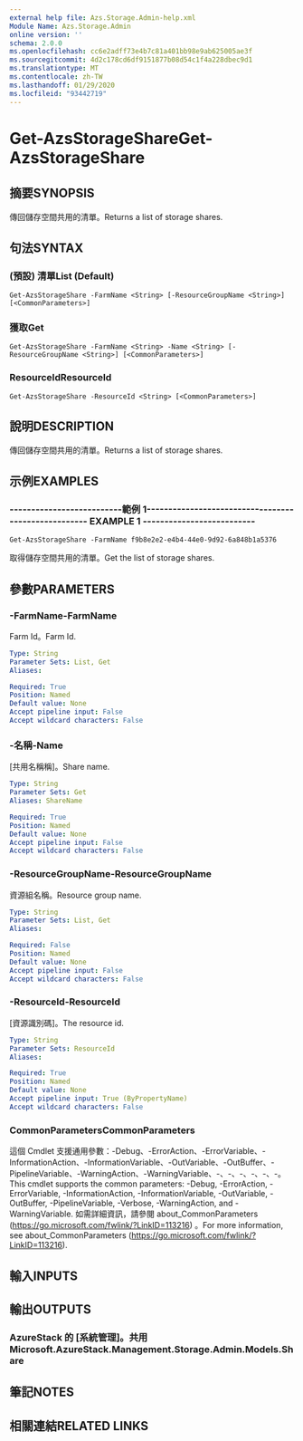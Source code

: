 ```yaml
---
external help file: Azs.Storage.Admin-help.xml
Module Name: Azs.Storage.Admin
online version: ''
schema: 2.0.0
ms.openlocfilehash: cc6e2adff73e4b7c81a401bb98e9ab625005ae3f
ms.sourcegitcommit: 4d2c178cd6df9151877b08d54c1f4a228dbec9d1
ms.translationtype: MT
ms.contentlocale: zh-TW
ms.lasthandoff: 01/29/2020
ms.locfileid: "93442719"
---
```

# <span data-ttu-id="33147-101">Get-AzsStorageShare</span><span class="sxs-lookup"><span data-stu-id="33147-101">Get-AzsStorageShare</span></span>

## <span data-ttu-id="33147-102">摘要</span><span class="sxs-lookup"><span data-stu-id="33147-102">SYNOPSIS</span></span>
<span data-ttu-id="33147-103">傳回儲存空間共用的清單。</span><span class="sxs-lookup"><span data-stu-id="33147-103">Returns a list of storage shares.</span></span>

## <span data-ttu-id="33147-104">句法</span><span class="sxs-lookup"><span data-stu-id="33147-104">SYNTAX</span></span>

### <span data-ttu-id="33147-105"> (預設) 清單</span><span class="sxs-lookup"><span data-stu-id="33147-105">List (Default)</span></span>
```
Get-AzsStorageShare -FarmName <String> [-ResourceGroupName <String>] [<CommonParameters>]
```

### <span data-ttu-id="33147-106">獲取</span><span class="sxs-lookup"><span data-stu-id="33147-106">Get</span></span>
```
Get-AzsStorageShare -FarmName <String> -Name <String> [-ResourceGroupName <String>] [<CommonParameters>]
```

### <span data-ttu-id="33147-107">ResourceId</span><span class="sxs-lookup"><span data-stu-id="33147-107">ResourceId</span></span>
```
Get-AzsStorageShare -ResourceId <String> [<CommonParameters>]
```

## <span data-ttu-id="33147-108">說明</span><span class="sxs-lookup"><span data-stu-id="33147-108">DESCRIPTION</span></span>
<span data-ttu-id="33147-109">傳回儲存空間共用的清單。</span><span class="sxs-lookup"><span data-stu-id="33147-109">Returns a list of storage shares.</span></span>

## <span data-ttu-id="33147-110">示例</span><span class="sxs-lookup"><span data-stu-id="33147-110">EXAMPLES</span></span>

### <span data-ttu-id="33147-111">--------------------------範例 1--------------------------</span><span class="sxs-lookup"><span data-stu-id="33147-111">-------------------------- EXAMPLE 1 --------------------------</span></span>
```
Get-AzsStorageShare -FarmName f9b8e2e2-e4b4-44e0-9d92-6a848b1a5376
```

<span data-ttu-id="33147-112">取得儲存空間共用的清單。</span><span class="sxs-lookup"><span data-stu-id="33147-112">Get the list of storage shares.</span></span>

## <span data-ttu-id="33147-113">參數</span><span class="sxs-lookup"><span data-stu-id="33147-113">PARAMETERS</span></span>

### <span data-ttu-id="33147-114">-FarmName</span><span class="sxs-lookup"><span data-stu-id="33147-114">-FarmName</span></span>
<span data-ttu-id="33147-115">Farm Id。</span><span class="sxs-lookup"><span data-stu-id="33147-115">Farm Id.</span></span>

```yaml
Type: String
Parameter Sets: List, Get
Aliases: 

Required: True
Position: Named
Default value: None
Accept pipeline input: False
Accept wildcard characters: False
```

### <span data-ttu-id="33147-116">-名稱</span><span class="sxs-lookup"><span data-stu-id="33147-116">-Name</span></span>
<span data-ttu-id="33147-117">[共用名稱稱]。</span><span class="sxs-lookup"><span data-stu-id="33147-117">Share name.</span></span>

```yaml
Type: String
Parameter Sets: Get
Aliases: ShareName

Required: True
Position: Named
Default value: None
Accept pipeline input: False
Accept wildcard characters: False
```

### <span data-ttu-id="33147-118">-ResourceGroupName</span><span class="sxs-lookup"><span data-stu-id="33147-118">-ResourceGroupName</span></span>
<span data-ttu-id="33147-119">資源組名稱。</span><span class="sxs-lookup"><span data-stu-id="33147-119">Resource group name.</span></span>

```yaml
Type: String
Parameter Sets: List, Get
Aliases: 

Required: False
Position: Named
Default value: None
Accept pipeline input: False
Accept wildcard characters: False
```

### <span data-ttu-id="33147-120">-ResourceId</span><span class="sxs-lookup"><span data-stu-id="33147-120">-ResourceId</span></span>
<span data-ttu-id="33147-121">[資源識別碼]。</span><span class="sxs-lookup"><span data-stu-id="33147-121">The resource id.</span></span>

```yaml
Type: String
Parameter Sets: ResourceId
Aliases: 

Required: True
Position: Named
Default value: None
Accept pipeline input: True (ByPropertyName)
Accept wildcard characters: False
```

### <span data-ttu-id="33147-122">CommonParameters</span><span class="sxs-lookup"><span data-stu-id="33147-122">CommonParameters</span></span>
<span data-ttu-id="33147-123">這個 Cmdlet 支援通用參數：-Debug、-ErrorAction、-ErrorVariable、-InformationAction、-InformationVariable、-OutVariable、-OutBuffer、-PipelineVariable、-WarningAction、-WarningVariable、-、-、-、-、-、-。</span><span class="sxs-lookup"><span data-stu-id="33147-123">This cmdlet supports the common parameters: -Debug, -ErrorAction, -ErrorVariable, -InformationAction, -InformationVariable, -OutVariable, -OutBuffer, -PipelineVariable, -Verbose, -WarningAction, and -WarningVariable.</span></span> <span data-ttu-id="33147-124">如需詳細資訊，請參閱 about_CommonParameters (https://go.microsoft.com/fwlink/?LinkID=113216) 。</span><span class="sxs-lookup"><span data-stu-id="33147-124">For more information, see about_CommonParameters (https://go.microsoft.com/fwlink/?LinkID=113216).</span></span>

## <span data-ttu-id="33147-125">輸入</span><span class="sxs-lookup"><span data-stu-id="33147-125">INPUTS</span></span>

## <span data-ttu-id="33147-126">輸出</span><span class="sxs-lookup"><span data-stu-id="33147-126">OUTPUTS</span></span>

### <span data-ttu-id="33147-127">AzureStack 的 [系統管理]。共用</span><span class="sxs-lookup"><span data-stu-id="33147-127">Microsoft.AzureStack.Management.Storage.Admin.Models.Share</span></span>

## <span data-ttu-id="33147-128">筆記</span><span class="sxs-lookup"><span data-stu-id="33147-128">NOTES</span></span>

## <span data-ttu-id="33147-129">相關連結</span><span class="sxs-lookup"><span data-stu-id="33147-129">RELATED LINKS</span></span>

